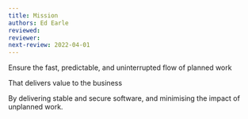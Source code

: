 ```yaml
---
title: Mission
authors: Ed Earle
reviewed: 
reviewer:
next-review: 2022-04-01
---
```


<div class="am-block">
<p>Ensure the fast, predictable, and uninterrupted flow of planned work </p>
<p>That delivers value to the business</p>
<p>By delivering stable and secure software, and minimising the impact of unplanned work.</p>
<div>
